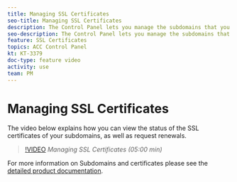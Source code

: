 ```yaml
---
title: Managing SSL Certificates
seo-title: Managing SSL Certificates
description: The Control Panel lets you manage the subdomains that you delegated to Adobe Campaign. You can view your subdomains, as well as request renewal of their certificates.
seo-description: The Control Panel lets you manage the subdomains that you delegated to Adobe Campaign. You can view your subdomains, as well as request renewal of their certificates.
feature: SSL Certificates
topics: ACC Control Panel
kt: KT-3379
doc-type: feature video
activity: use
team: PM
---
```


# Managing SSL Certificates

The video below explains how you can view the status of the SSL certificates of your subdomains, as well as request renewals.

>[!VIDEO](https://video.tv.adobe.com/v/28492?quality=12)
*Managing SSL Certificates (05:00 min)*

For more information on Subdomains and certificates please see the [detailed product documentation]( https://helpx.adobe.com/campaign/kb/control-panel-subdomains-certificates.html).
